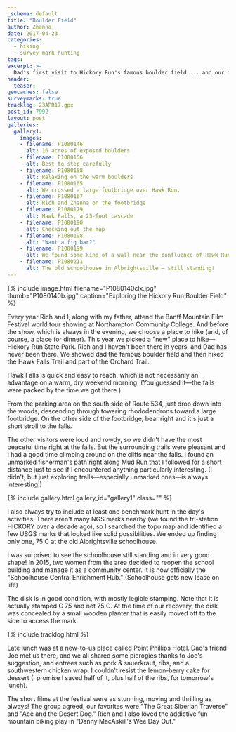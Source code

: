 ```yaml
---
_schema: default
title: "Boulder Field"
author: Zhanna
date: 2017-04-23
categories:
  - hiking
  - survey mark hunting
tags:
excerpt: >-
  Dad's first visit to Hickory Run's famous boulder field ... and our first visit in years!
header:
  teaser:
geocaches: false
surveymarks: true
tracklog: 23APR17.gpx
post_id: 7992
layout: post                      
galleries:
  gallery1:
    images:
    - filename: P1080146
      alt: 16 acres of exposed boulders
    - filename: P1080156
      alt: Best to step carefully
    - filename: P1080158
      alt: Relaxing on the warm boulders 
    - filename: P1080165
      alt: We crossed a large footbridge over Hawk Run.
    - filename: P1080167
      alt: Rich and Zhanna on the footbridge
    - filename: P1080179
      alt: Hawk Falls, a 25-foot cascade 
    - filename: P1080190
      alt: Checking out the map
    - filename: P1080198
      alt: "Want a fig bar?"
    - filename: P1080199
      alt: We found some kind of a wall near the confluence of Hawk Run and Mud Run. 
    - filename: P1080211
      alt: The old schoolhouse in Albrightsville – still standing!               
---
```


{% include image.html filename="P1080140clx.jpg" thumb="P1080140b.jpg" caption="Exploring the Hickory Run Boulder Field" %}

Every year Rich and I, along with my father, attend the Banff Mountain Film Festival world tour showing at Northampton Community College. And before the show, which is always in the evening, we choose a place to hike (and, of course, a place for dinner). This year we picked a "new" place to hike—Hickory Run State Park. Rich and I haven't been there in years, and Dad has never been there. We showed dad the famous boulder field and then hiked the Hawk Falls Trail and part of the Orchard Trail.

Hawk Falls is quick and easy to reach, which is not necessarily an advantage on a warm, dry weekend morning. (You guessed it—the falls were packed by the time we got there.) 

From the parking area on the south side of Route 534, just drop down into the woods, descending through towering rhododendrons toward a large footbridge. On the other side of the footbridge, bear right and it's just a short stroll to the falls. 

The other visitors were loud and rowdy, so we didn't have the most peaceful time right at the falls. But the surrounding trails were pleasant and I had a good time climbing around on the cliffs near the falls. I found an unmarked fisherman's path right along Mud Run that I followed for a short distance just to see if I encountered anything particularly interesting. (I didn't, but just exploring trails—especially unmarked ones—is always interesting!) 

{% include gallery.html gallery_id="gallery1" class="" %}

I also always try to include at least one benchmark hunt in the day's activities. There aren't many NGS marks nearby (we found the tri-station HICKORY over a decade ago), so I searched the topo map and identified a few USGS marks that looked like solid possibilities. We ended up finding only one, 75 C at the old Albrightsville schoolhouse.

I was surprised to see the schoolhouse still standing and in very good shape! In 2015, two women from the area decided to reopen the school building and manage it as a community center. It is now officially the "Schoolhouse Central Enrichment Hub." (Schoolhouse gets new lease on life)

The disk is in good condition, with mostly legible stamping. Note that it is actually stamped C 75 and not 75 C. At the time of our recovery, the disk was concealed by a small wooden planter that is easily moved off to the side to access the mark.

{% include tracklog.html %}

Late lunch was at a new-to-us place called Point Phillips Hotel. Dad's friend Joe met us there, and we all shared some pierogies thanks to Joe's suggestion, and entrees such as pork & sauerkraut, ribs, and a southwestern chicken wrap. I couldn't resist the lemon-berry cake for dessert (I promise I saved half of it, plus half of the ribs, for tomorrow's lunch).  

The short films at the festival were as stunning, moving and thrilling as always! The group agreed, our favorites were "The Great Siberian Traverse" and "Ace and the Desert Dog." Rich and I also loved the addictive fun mountain biking play in "Danny MacAskill's Wee Day Out."
